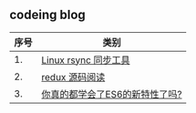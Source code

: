 ## codeing blog

| 序号 | 类别 |
| ---- | ---- |
| 1. |  [Linux rsync 同步工具](https://github.com/kekeon/blog/tree/master/linux_rsync_tool) |
| 2. |  [redux 源码阅读](https://github.com/kekeon/blog/tree/master/redux) |
| 3. |  [你真的都学会了ES6的新特性了吗?](https://github.com/kekeon/blog/tree/master/ES6) |
